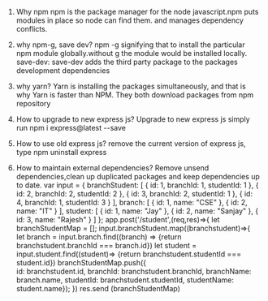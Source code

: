 1) Why npm 
   npm is the package manager for the node javascript.npm puts modules in place so node can find them. and manages dependency conflicts.

2) why npm-g, save dev?
   npm -g signifying that to install the particular npm module globally.without g the module would be installed locally.   
   save-dev:
       save-dev adds the third party package to the packages development dependencies
3) why yarn?
   Yarn is installing the packages simultaneously, and that is why Yarn is faster than NPM. They both download packages from npm repository
4) How to upgrade to new express js?
    Upgrade to new express js simply run npm i express@latest --save  
5) How to use old express js?
     remove the current version of express js, type npm uninstall express
6) How to maintain external dependencies?
     Remove unsend dependencies,clean up duplicated packages and keep dependencies up to date. 
     var input = {
    branchStudent: [
        { id: 1, branchId: 1, studentId: 1 },
        { id: 2, branchId: 2, studentId: 2 },
        { id: 3, branchId: 2, studentId: 1 },
        { id: 4, branchId: 1, studentId: 3 }
    ],
    branch: [
        { id: 1, name: "CSE" },
        { id: 2, name: "IT" }
    ],
    student: [
        { id: 1, name: "Jay" },
        { id: 2, name: "Sanjay" },
        { id: 3, name: "Rajesh" }
    ]
};
app.post('/student',(req,res)=>{
    let branchStudentMap = [];
    input.branchStudent.map((branchstudent)=>{
    let branch = input.branch.find((branch) => {return branchstudent.branchId === branch.id})
    let student = input.student.find((student)=> {return branchstudent.studentId === student.id})
    branchStudentMap.push({  
        id: branchstudent.id, branchId: branchstudent.branchId, branchName: branch.name, studentId: branchstudent.studentId, studentName: student.name});
    })
    res.send (branchStudentMap)                   